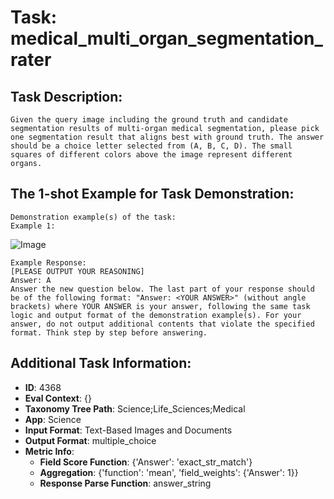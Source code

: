 # Task: medical_multi_organ_segmentation_rater

## Task Description:

```
Given the query image including the ground truth and candidate segmentation results of multi-organ medical segmentation, please pick one segmentation result that aligns best with ground truth. The answer should be a choice letter selected from (A, B, C, D). The small squares of different colors above the image represent different organs.
```

## The 1-shot Example for Task Demonstration:

```
Demonstration example(s) of the task:
Example 1:
```

![Image](web-1.png)

```
Example Response:
[PLEASE OUTPUT YOUR REASONING]
Answer: A
Answer the new question below. The last part of your response should be of the following format: "Answer: <YOUR ANSWER>" (without angle brackets) where YOUR ANSWER is your answer, following the same task logic and output format of the demonstration example(s). For your answer, do not output additional contents that violate the specified format. Think step by step before answering.
```

## Additional Task Information:

- **ID**: 4368
- **Eval Context**: {}
- **Taxonomy Tree Path**: Science;Life_Sciences;Medical
- **App**: Science
- **Input Format**: Text-Based Images and Documents
- **Output Format**: multiple_choice
- **Metric Info**:
  - **Field Score Function**: {'Answer': 'exact_str_match'}
  - **Aggregation**: {'function': 'mean', 'field_weights': {'Answer': 1}}
  - **Response Parse Function**: answer_string
